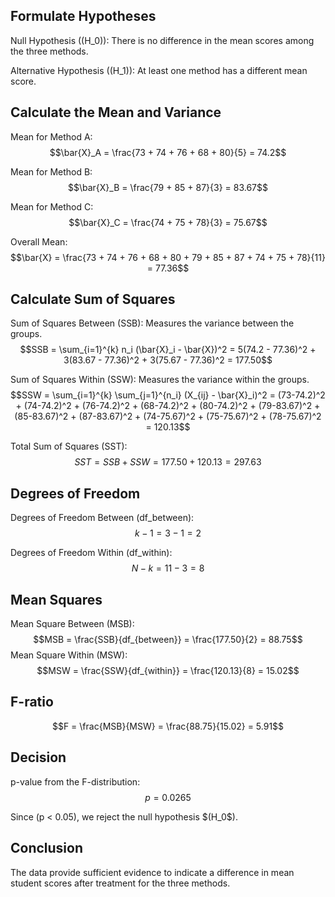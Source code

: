 ## Formulate Hypotheses

Null Hypothesis (\(H_0\)): There is no difference in the mean scores among the three methods.

Alternative Hypothesis (\(H_1\)): At least one method has a different mean score.

## Calculate the Mean and Variance

Mean for Method A: 
$$\bar{X}_A = \frac{73 + 74 + 76 + 68 + 80}{5} = 74.2$$

Mean for Method B: 
$$\bar{X}_B = \frac{79 + 85 + 87}{3} = 83.67$$

Mean for Method C: 
$$\bar{X}_C = \frac{74 + 75 + 78}{3} = 75.67$$

Overall Mean: 
$$\bar{X} = \frac{73 + 74 + 76 + 68 + 80 + 79 + 85 + 87 + 74 + 75 + 78}{11} = 77.36$$

## Calculate Sum of Squares

Sum of Squares Between (SSB): Measures the variance between the groups.
$$SSB = \sum_{i=1}^{k} n_i (\bar{X}_i - \bar{X})^2 = 5(74.2 - 77.36)^2 + 3(83.67 - 77.36)^2 + 3(75.67 - 77.36)^2 = 177.50$$

Sum of Squares Within (SSW): Measures the variance within the groups.
$$SSW = \sum_{i=1}^{k} \sum_{j=1}^{n_i} (X_{ij} - \bar{X}_i)^2 = (73-74.2)^2 + (74-74.2)^2 + (76-74.2)^2 + (68-74.2)^2 + (80-74.2)^2 + (79-83.67)^2 + (85-83.67)^2 + (87-83.67)^2 + (74-75.67)^2 + (75-75.67)^2 + (78-75.67)^2 = 120.13$$

Total Sum of Squares (SST): 
$$SST = SSB + SSW = 177.50 + 120.13 = 297.63$$

## Degrees of Freedom

Degrees of Freedom Between (df_between): 
$$k - 1 = 3 - 1 = 2$$

Degrees of Freedom Within (df_within): 
$$N - k = 11 - 3 = 8$$

## Mean Squares

Mean Square Between (MSB): 
$$MSB = \frac{SSB}{df_{between}} = \frac{177.50}{2} = 88.75$$
Mean Square Within (MSW): 
$$MSW = \frac{SSW}{df_{within}} = \frac{120.13}{8} = 15.02$$

## F-ratio

$$F = \frac{MSB}{MSW} = \frac{88.75}{15.02} = 5.91$$

## Decision

p-value from the F-distribution: 
$$p = 0.0265$$

Since \(p < 0.05\), we reject the null hypothesis $\(H_0\$).

## Conclusion

The data provide sufficient evidence to indicate a difference in mean student scores after treatment for the three methods.


